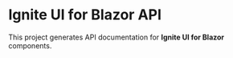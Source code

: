 #  Ignite UI for Blazor API

This project generates API documentation for **Ignite UI for Blazor** components.
